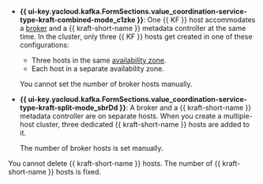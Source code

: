 * **{{ ui-key.yacloud.kafka.FormSections.value_coordination-service-type-kraft-combined-mode_c1zke }}**: One {{ KF }} host accommodates a [broker](../../../managed-kafka/concepts/brokers.md) and a {{ kraft-short-name }} metadata controller at the same time. In the cluster, only three {{ KF }} hosts get created in one of these configurations:
  * Three hosts in the same [availability zone](../../../overview/concepts/geo-scope.md).
  * Each host in a separate availability zone.
  
  You cannot set the number of broker hosts manually.

* **{{ ui-key.yacloud.kafka.FormSections.value_coordination-service-type-kraft-split-mode_sbrDd }}**: A broker and a {{ kraft-short-name }} metadata controller are on separate hosts. When you create a multiple-host cluster, three dedicated {{ kraft-short-name }} hosts are added to it.

  The number of broker hosts is set manually.

You cannot delete {{ kraft-short-name }} hosts. The number of {{ kraft-short-name }} hosts is fixed.
